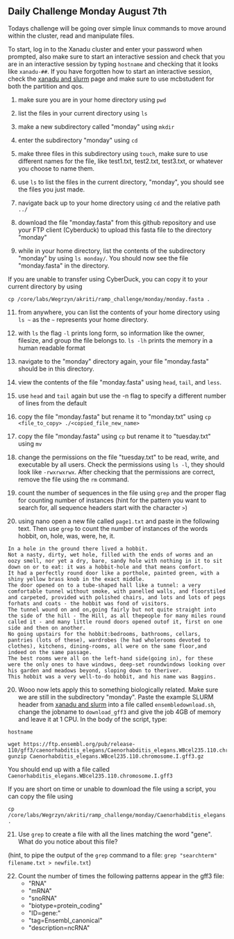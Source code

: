 ## Daily Challenge Monday August 7th 

Todays challenge will be going over simple linux commands to move around within the cluster, read and manipulate files. 

To start, log in to the Xanadu cluster and enter your password when prompted, also make sure to start an interactive session and check that you are in an interactive session by typing `hostname` and checking that it looks like `xanadu-##`. If you have forgotten how to start an interactive session, check the [xanadu and slurm](xanadu_and_slurm.md) page and make sure to use mcbstudent for both the partition and qos. 

1. make sure you are in your home directory using  `pwd`

2. list the files in your current directory using `ls`

3. make a new subdirectory called "monday" using `mkdir`

4. enter the subdirectory "monday" using `cd`

5. make three files in this subdirectory using `touch`, make sure to use different names for the file, like test1.txt, test2.txt, test3.txt, or whatever you choose to name them.

6. use `ls` to list the files in the current directory, "monday", you should see the files you just made. 

8. navigate back up to your home directory using `cd` and the relative path `../`

9. download the file "monday.fasta" from this github repository and use your FTP client (Cyberduck) to upload this fasta file to the directory "monday"

10. while in your home directory, list the contents of the subdirectory "monday" by using `ls monday/`. You should now see the file "monday.fasta" in the directory. 

If you are unable to transfer using CyberDuck, you can copy it to your current directory by using 
```
cp /core/labs/Wegrzyn/akriti/ramp_challenge/monday/monday.fasta .
```

11. from anywhere, you can list the contents of your home directory using `ls ~` as the `~` represents your home directory.

12. with `ls` the flag `-l` prints long form, so information like the owner, filesize, and group the file belongs to. `ls -lh` prints the memory in a human readable format

13. navigate to the "monday" directory again, your file "monday.fasta" should be in this directory.

14. view the contents of the file "monday.fasta" using `head`, `tail`, and `less`.

15. use `head` and `tail` again but use the -n flag to specify a different number of lines from the default

16. copy the file "monday.fasta" but rename it to "monday.txt" using `cp <file_to_copy> ./<copied_file_new_name>`

17. copy the file "monday.fasta" using `cp` but rename it to "tuesday.txt" using `mv`

18. change the permissions on the file "tuesday.txt" to be read, write, and executable by all users. Check the permissions using `ls -l`, they should look like `-rwxrwxrwx`. After checking that the permissions are correct, remove the file using the `rm` command.

19. count the number of sequences in the file using `grep` and the proper flag for counting number of instances (hint for the pattern you want to search for, all sequence headers start with the character `>`)

20. using nano open a new file called `page1.txt` and paste in the following text. Then use `grep` to count the number of instances of the words hobbit, on, hole, was, were, he, it.

```
In a hole in the ground there lived a hobbit.
Not a nasty, dirty, wet hole, filled with the ends of worms and an oozy smell, nor yet a dry, bare, sandy hole with nothing in it to sit down on or to eat: it was a hobbit-hole and that means comfort.
It had a perfectly round door like a porthole, painted green, with a shiny yellow brass knob in the exact middle.
The door opened on to a tube-shaped hall like a tunnel: a very comfortable tunnel without smoke, with panelled walls, and floorstiled and carpeted, provided with polished chairs, and lots and lots of pegs forhats and coats - the hobbit was fond of visitors.
The tunnel wound on and on,going fairly but not quite straight into the side of the hill - The Hill, as all thepeople for many miles round called it - and many little round doors opened outof it, first on one side and then on another.
No going upstairs for the hobbit:bedrooms, bathrooms, cellars, pantries (lots of these), wardrobes (he had wholerooms devoted to clothes), kitchens, dining-rooms, all were on the same floor,and indeed on the same passage.
The best rooms were all on the left-hand side(going in), for these were the only ones to have windows, deep-set roundwindows looking over his garden and meadows beyond, sloping down to theriver.
This hobbit was a very well-to-do hobbit, and his name was Baggins.
```

20. Wooo now lets apply this to something biologically related. Make sure we are still in the subdirectory "monday". Paste the example SLURM header from [xanadu and slurm](xanadu_and_slurm.md) into a file called `ensembledownload.sh`, change the jobname to `download_gff3` and give the job 4GB of memory and leave it at 1 CPU. In the body of the script, type:
```
hostname

wget https://ftp.ensembl.org/pub/release-110/gff3/caenorhabditis_elegans/Caenorhabditis_elegans.WBcel235.110.chromosome.I.gff3.gz
gunzip Caenorhabditis_elegans.WBcel235.110.chromosome.I.gff3.gz
```
You should end up with a file called `Caenorhabditis_elegans.WBcel235.110.chromosome.I.gff3` 

If you are short on time or unable to download the file using a script, you can copy the file using 
```
cp /core/labs/Wegrzyn/akriti/ramp_challenge/monday/Caenorhabditis_elegans.WBcel235.110.chromosome.I.gff3 .
```


21. Use `grep` to create a file with all the lines matching the word "gene". What do you notice about this file? 

(hint, to pipe the output of the `grep` command to a file: `grep "searchterm" filename.txt > newfile.txt`)

22. Count the number of times the following patterns appear in the gff3 file:
      - "RNA"
      - "mRNA"
      - "snoRNA"
      - "biotype=protein_coding"
      - "ID=gene:"
      - "tag=Ensembl_canonical"
      - "description=ncRNA"

